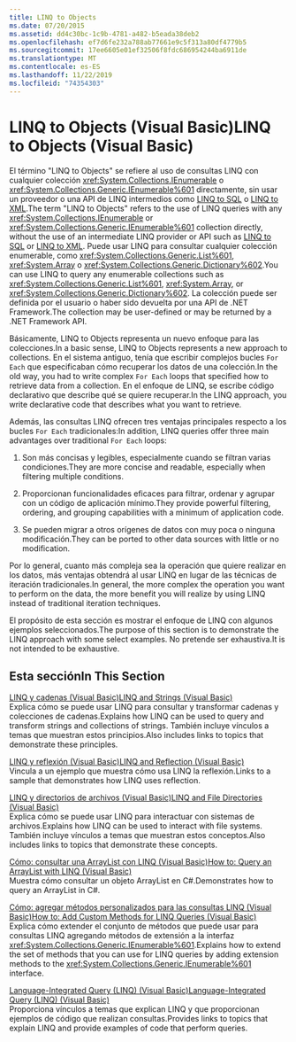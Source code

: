 ```yaml
---
title: LINQ to Objects
ms.date: 07/20/2015
ms.assetid: dd4c30bc-1c9b-4781-a482-b5eada38deb2
ms.openlocfilehash: ef7d6fe232a788ab77661e9c5f313a80df4779b5
ms.sourcegitcommit: 17ee6605e01ef32506f8fdc686954244ba6911de
ms.translationtype: MT
ms.contentlocale: es-ES
ms.lasthandoff: 11/22/2019
ms.locfileid: "74354303"
---
```

# <a name="linq-to-objects-visual-basic"></a><span data-ttu-id="debd4-102">LINQ to Objects (Visual Basic)</span><span class="sxs-lookup"><span data-stu-id="debd4-102">LINQ to Objects (Visual Basic)</span></span>
<span data-ttu-id="debd4-103">El término "LINQ to Objects" se refiere al uso de consultas LINQ con cualquier colección <xref:System.Collections.IEnumerable> o <xref:System.Collections.Generic.IEnumerable%601> directamente, sin usar un proveedor o una API de LINQ intermedios como [LINQ to SQL](../../../../framework/data/adonet/sql/linq/index.md) o [LINQ to XML](../../../../visual-basic/programming-guide/concepts/linq/linq-to-xml.md).</span><span class="sxs-lookup"><span data-stu-id="debd4-103">The term "LINQ to Objects" refers to the use of LINQ queries with any <xref:System.Collections.IEnumerable> or <xref:System.Collections.Generic.IEnumerable%601> collection directly, without the use of an intermediate LINQ provider or API such as [LINQ to SQL](../../../../framework/data/adonet/sql/linq/index.md) or [LINQ to XML](../../../../visual-basic/programming-guide/concepts/linq/linq-to-xml.md).</span></span> <span data-ttu-id="debd4-104">Puede usar LINQ para consultar cualquier colección enumerable, como <xref:System.Collections.Generic.List%601>, <xref:System.Array> o <xref:System.Collections.Generic.Dictionary%602>.</span><span class="sxs-lookup"><span data-stu-id="debd4-104">You can use LINQ to query any enumerable collections such as <xref:System.Collections.Generic.List%601>, <xref:System.Array>, or <xref:System.Collections.Generic.Dictionary%602>.</span></span> <span data-ttu-id="debd4-105">La colección puede ser definida por el usuario o haber sido devuelta por una API de .NET Framework.</span><span class="sxs-lookup"><span data-stu-id="debd4-105">The collection may be user-defined or may be returned by a .NET Framework API.</span></span>  
  
 <span data-ttu-id="debd4-106">Básicamente, LINQ to Objects representa un nuevo enfoque para las colecciones.</span><span class="sxs-lookup"><span data-stu-id="debd4-106">In a basic sense, LINQ to Objects represents a new approach to collections.</span></span> <span data-ttu-id="debd4-107">En el sistema antiguo, tenía que escribir complejos bucles `For Each` que especificaban cómo recuperar los datos de una colección.</span><span class="sxs-lookup"><span data-stu-id="debd4-107">In the old way, you had to write complex `For Each` loops that specified how to retrieve data from a collection.</span></span> <span data-ttu-id="debd4-108">En el enfoque de LINQ, se escribe código declarativo que describe qué se quiere recuperar.</span><span class="sxs-lookup"><span data-stu-id="debd4-108">In the LINQ approach, you write declarative code that describes what you want to retrieve.</span></span>  
  
 <span data-ttu-id="debd4-109">Además, las consultas LINQ ofrecen tres ventajas principales respecto a los bucles `For Each` tradicionales:</span><span class="sxs-lookup"><span data-stu-id="debd4-109">In addition, LINQ queries offer three main advantages over traditional `For Each` loops:</span></span>  
  
1. <span data-ttu-id="debd4-110">Son más concisas y legibles, especialmente cuando se filtran varias condiciones.</span><span class="sxs-lookup"><span data-stu-id="debd4-110">They are more concise and readable, especially when filtering multiple conditions.</span></span>  
  
2. <span data-ttu-id="debd4-111">Proporcionan funcionalidades eficaces para filtrar, ordenar y agrupar con un código de aplicación mínimo.</span><span class="sxs-lookup"><span data-stu-id="debd4-111">They provide powerful filtering, ordering, and grouping capabilities with a minimum of application code.</span></span>  
  
3. <span data-ttu-id="debd4-112">Se pueden migrar a otros orígenes de datos con muy poca o ninguna modificación.</span><span class="sxs-lookup"><span data-stu-id="debd4-112">They can be ported to other data sources with little or no modification.</span></span>  
  
 <span data-ttu-id="debd4-113">Por lo general, cuanto más compleja sea la operación que quiere realizar en los datos, más ventajas obtendrá al usar LINQ en lugar de las técnicas de iteración tradicionales.</span><span class="sxs-lookup"><span data-stu-id="debd4-113">In general, the more complex the operation you want to perform on the data, the more benefit you will realize by using LINQ instead of traditional iteration techniques.</span></span>  
  
 <span data-ttu-id="debd4-114">El propósito de esta sección es mostrar el enfoque de LINQ con algunos ejemplos seleccionados.</span><span class="sxs-lookup"><span data-stu-id="debd4-114">The purpose of this section is to demonstrate the LINQ approach with some select examples.</span></span> <span data-ttu-id="debd4-115">No pretende ser exhaustiva.</span><span class="sxs-lookup"><span data-stu-id="debd4-115">It is not intended to be exhaustive.</span></span>  
  
## <a name="in-this-section"></a><span data-ttu-id="debd4-116">Esta sección</span><span class="sxs-lookup"><span data-stu-id="debd4-116">In This Section</span></span>  
 [<span data-ttu-id="debd4-117">LINQ y cadenas (Visual Basic)</span><span class="sxs-lookup"><span data-stu-id="debd4-117">LINQ and Strings (Visual Basic)</span></span>](../../../../visual-basic/programming-guide/concepts/linq/linq-and-strings.md)  
 <span data-ttu-id="debd4-118">Explica cómo se puede usar LINQ para consultar y transformar cadenas y colecciones de cadenas.</span><span class="sxs-lookup"><span data-stu-id="debd4-118">Explains how LINQ can be used to query and transform strings and collections of strings.</span></span> <span data-ttu-id="debd4-119">También incluye vínculos a temas que muestran estos principios.</span><span class="sxs-lookup"><span data-stu-id="debd4-119">Also includes links to topics that demonstrate these principles.</span></span>  
  
 [<span data-ttu-id="debd4-120">LINQ y reflexión (Visual Basic)</span><span class="sxs-lookup"><span data-stu-id="debd4-120">LINQ and Reflection (Visual Basic)</span></span>](../../../../visual-basic/programming-guide/concepts/linq/linq-and-reflection.md)  
 <span data-ttu-id="debd4-121">Vincula a un ejemplo que muestra cómo usa LINQ la reflexión.</span><span class="sxs-lookup"><span data-stu-id="debd4-121">Links to a sample that demonstrates how LINQ uses reflection.</span></span>  
  
 [<span data-ttu-id="debd4-122">LINQ y directorios de archivos (Visual Basic)</span><span class="sxs-lookup"><span data-stu-id="debd4-122">LINQ and File Directories (Visual Basic)</span></span>](../../../../visual-basic/programming-guide/concepts/linq/linq-and-file-directories.md)  
 <span data-ttu-id="debd4-123">Explica cómo se puede usar LINQ para interactuar con sistemas de archivos.</span><span class="sxs-lookup"><span data-stu-id="debd4-123">Explains how LINQ can be used to interact with file systems.</span></span> <span data-ttu-id="debd4-124">También incluye vínculos a temas que muestran estos conceptos.</span><span class="sxs-lookup"><span data-stu-id="debd4-124">Also includes links to topics that demonstrate these concepts.</span></span>  
  
 [<span data-ttu-id="debd4-125">Cómo: consultar una ArrayList con LINQ (Visual Basic)</span><span class="sxs-lookup"><span data-stu-id="debd4-125">How to: Query an ArrayList with LINQ (Visual Basic)</span></span>](../../../../visual-basic/programming-guide/concepts/linq/how-to-query-an-arraylist-with-linq.md)  
 <span data-ttu-id="debd4-126">Muestra cómo consultar un objeto ArrayList en C#.</span><span class="sxs-lookup"><span data-stu-id="debd4-126">Demonstrates how to query an ArrayList in C#.</span></span>  
  
 [<span data-ttu-id="debd4-127">Cómo: agregar métodos personalizados para las consultas LINQ (Visual Basic)</span><span class="sxs-lookup"><span data-stu-id="debd4-127">How to: Add Custom Methods for LINQ Queries (Visual Basic)</span></span>](../../../../visual-basic/programming-guide/concepts/linq/how-to-add-custom-methods-for-linq-queries.md)  
 <span data-ttu-id="debd4-128">Explica cómo extender el conjunto de métodos que puede usar para consultas LINQ agregando métodos de extensión a la interfaz <xref:System.Collections.Generic.IEnumerable%601>.</span><span class="sxs-lookup"><span data-stu-id="debd4-128">Explains how to extend the set of methods that you can use for LINQ queries by adding extension methods to the <xref:System.Collections.Generic.IEnumerable%601> interface.</span></span>  
  
 [<span data-ttu-id="debd4-129">Language-Integrated Query (LINQ) (Visual Basic)</span><span class="sxs-lookup"><span data-stu-id="debd4-129">Language-Integrated Query (LINQ) (Visual Basic)</span></span>](../../../../visual-basic/programming-guide/concepts/linq/index.md)  
 <span data-ttu-id="debd4-130">Proporciona vínculos a temas que explican LINQ y que proporcionan ejemplos de código que realizan consultas.</span><span class="sxs-lookup"><span data-stu-id="debd4-130">Provides links to topics that explain LINQ and provide examples of code that perform queries.</span></span>
